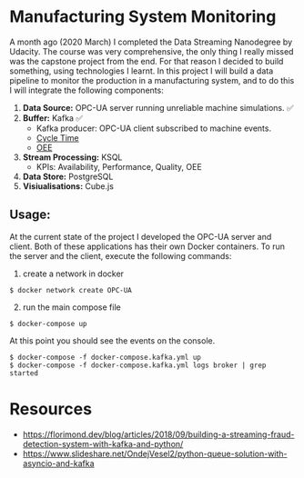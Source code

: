 # Manufacturing System Monitoring

A month ago (2020 March) I completed the Data Streaming Nanodegree by Udacity. The course was very comprehensive, the only thing I really missed was the capstone project from the end. For that reason I decided to build something, using technologies I learnt. In this project I will build a data pipeline to monitor the production in a manufacturing system, and to do this I will integrate the following components:

1. **Data Source:** OPC-UA server running unreliable machine simulations. ✅
2. **Buffer:** Kafka ✅
    - Kafka producer: OPC-UA client subscribed to machine events.
    - [Cycle Time](https://observablehq.com/@troymagennis)
    - [OEE](https://www.oee.com/calculating-oee.html)
3. **Stream Processing:** KSQL
    - KPIs: Availability, Performance, Quality, OEE
4. **Data Store:** PostgreSQL
5. **Visiualisations:** Cube.js

## Usage:

At the current state of the project I developed the OPC-UA server and client.
Both of these applications has their own Docker containers. To run the server and the client, execute the following commands:

1. create a network in docker
```
$ docker network create OPC-UA
```

2.  run the main compose file
```
$ docker-compose up
```

At this point you should see the events on the console.


```
$ docker-compose -f docker-compose.kafka.yml up
$ docker-compose -f docker-compose.kafka.yml logs broker | grep started
```

# Resources

- https://florimond.dev/blog/articles/2018/09/building-a-streaming-fraud-detection-system-with-kafka-and-python/
- https://www.slideshare.net/OndejVesel2/python-queue-solution-with-asyncio-and-kafka
